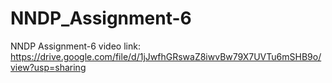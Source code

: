 # NNDP_Assignment-6
NNDP Assignment-6 video link: https://drive.google.com/file/d/1jJwfhGRswaZ8iwvBw79X7UVTu6mSHB9o/view?usp=sharing
